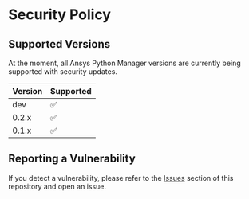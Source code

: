 # Security Policy

## Supported Versions

At the moment, all Ansys Python Manager versions are
currently being supported with security updates.

| Version | Supported          |
| ------- | ------------------ |
| dev     | :white_check_mark: |
| 0.2.x   | :white_check_mark: |
| 0.1.x   | :white_check_mark: |

## Reporting a Vulnerability

If you detect a vulnerability, please refer to the
[Issues](https://github.com/pyansys/python-installer-qt-gui/issues)
section of this repository and open an issue.
